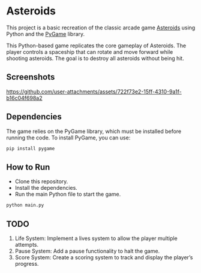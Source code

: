 
# Asteroids

This project is a basic recreation of the classic arcade game [Asteroids](https://en.wikipedia.org/wiki/Asteroid) using Python and the [PyGame](https://www.pygame.org/news) library.

This Python-based game replicates the core gameplay of Asteroids. The player controls a spaceship that can rotate and move forward while shooting asteroids. The goal is to destroy all asteroids without being hit.


## Screenshots

https://github.com/user-attachments/assets/722f73e2-15ff-4310-9a1f-b16c04f698a2


## Dependencies

The game relies on the PyGame library, which must be installed before running the code. To install PyGame, you can use:

```bash
pip install pygame
```



## How to Run

- Clone this repository.
- Install the dependencies.
- Run the main Python file to start the game.

```bash
python main.py
```

## TODO

1. Life System: Implement a lives system to allow the player multiple attempts.
2. Pause System: Add a pause functionality to halt the game.
3. Score System: Create a scoring system to track and display the player’s progress.



